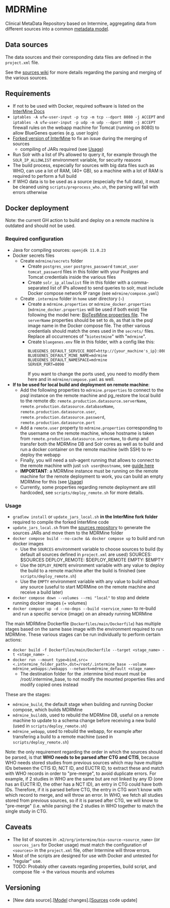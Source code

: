 # MDRMine
Clinical MetaData Repository based on Intermine, aggregating data from different sources into a common [metadata model](https://zenodo.org/records/8368709).

## Data sources
The data sources and their corresponding data files are defined in the `project.xml` file.

See the [sources wiki](https://github.com/ecrin-github/mdrmine-bio-sources/wiki) for more details regarding the parsing and merging of the various sources.

## Requirements
- If not to be used with Docker, required software is listed on the [InterMine Docs](http://intermine.org/im-docs/docs/get-started/tutorial/index/?highlight=update~publications#software)
- `iptables -A ufw-user-input -p tcp -m tcp --dport 8080 -j ACCEPT` and `iptables -A ufw-user-input -p udp -m udp --dport 8080 -j ACCEPT` firewall rules on the webapp machine for Tomcat (running on 8080) to allow BlueGenes queries (e.g. user login)
- [Forked version of InterMine](https://github.com/ecrin-github/intermine) to fix an issue during the merging of sources
    - compiling of JARs required (see [Usage](#usage))
- Run Solr with a list of IPs allowed to query it, for example through the `SOLR_IP_ALLOWLIST` environment variable, for security reasons
- The build process, especially for sources with big data files such as WHO, can use a lot of RAM, (40+ GB), so a machine with a lot of RAM is required to perform a full build
- If WHO data is to be used as a source (especially the full data), it must be cleaned using `scripts/preprocess_who.sh`, the parsing will fail with errors otherwise

## Docker deployment
Note: the current GH action to build and deploy on a remote machine is outdated and should not be used. 
### Required configuration
- Java for compiling sources: `openjdk 11.0.23`
- Docker secrets files
    - Create `mdrmine/secrets` folder
        - Create `postgres_user` `postgres_password` `tomcat_user` `tomcat_password` files in this folder with your Postgres and Tomcat credentials inside the various files
        - Create `solr_ip_allowlist` file in this folder with a comma-separated list of IPs allowed to send queries to solr, must include Docker compose network IP range (see `mdrmine/compose.yaml`)
    - Create `.intermine` folder in `home` user directory (`~`)
        - Create a `mdrmine.properties` or `mdrmine_docker.properties` (`mdrmine_docker.properties` will be used if both exist) file following the model here: [BioTestMine properties file](https://raw.githubusercontent.com/intermine/biotestmine/master/data/biotestmine.properties).
        The `serverName` properties should be set to `db`, as that is the psql image name in the Docker compose file. The other various credentials should match the ones used in the `secrets/` files. Replace all occurrences of "`biotestmine`" with "`mdrmine`".
        - Create `bluegenes.env` file in this folder, with a config like this:
            ``` 
            BLUEGENES_DEFAULT_SERVICE_ROOT=http://{your_machine's_ip}:8080/mdrmine
            BLUEGENES_DEFAULT_MINE_NAME=mdrmine
            BLUEGENES_DEFAULT_NAMESPACE=mdrmine
            SERVER_PORT=8090
            ```
            If you want to change the ports used, you need to modify them here and in `mdrmine/compose.yaml` as well.
- **If to be used for local build and deployment on remote machine**:
    - Add the following properties to `mdrmine.properties` to connect to the psql instance on the remote machine and pg_restore the local build to the remote db: `remote.production.datasource.serverName`, `remote.production.datasource.databaseName`, `remote.production.datasource.user`, `remote.production.datasource.password`, `remote.production.datasource.port`
    - Add a `remote.user` property to `mdrmine.properties` corresponding to the username on the remote machine, whose hostname is taken from `remote.production.datasource.serverName`, to dump and transfer both the MDRMine DB and Solr cores as well as to build and run a docker container on the remote machine (with SSH) to re-deploy the webapp
    - Finally, you will need a ssh-agent running that allows to connect to the remote machine with just `ssh user@hostname`, see [guide here](https://www.ssh.com/academy/ssh/agent)
    - **IMPORTANT**: a MDRMine instance must be running on the remote machine for the remote deployment to work, you can build an empty MDRMine for this (see [Usage](#usage))
    - Currently, some properties regarding remote deployment are still hardcoded, see `scripts/deploy_remote.sh` for more details.

### Usage
- `gradlew install` or `update_jars_local.sh` **in the InterMine fork folder** required to compile the forked InterMine code
- `update_jars_local.sh` from the [sources repository](https://github.com/ecrin-github/mdrmine-bio-sources) to generate the sources JARs and move them to the MDRMine folder
- `docker compose build --no-cache && docker compose up` to build and run docker images
    - Use the `SOURCES` environment variable to choose sources to build (by default all sources defined in `project.xml` are used)
    SOURCES: $SOURCES
        DEPLOY_REMOTE: $DEPLOY_REMOTE
        EMPTY: $EMPTY
    - Use the `DEPLOY_REMOTE` environment variable with any value to deploy the build to a remote machine after the build is finished (see `scripts/deploy_remote.sh`)
    - Use the `EMPTY` environment variable with any value to build without any source (useful to start MDRMine on the remote machine and receive a build later)
- `docker compose down --volumes --rmi "local"` to stop and delete running docker images (+ volumes)
- `docker compose up -d --no-deps --build <service_name>` to re-build and run a specific service (image) on an already running MDRMine

The main MDRMine Dockerfile (`Dockerfiles/main/Dockerfile`) has multiple stages based on the same base image with the environment required to run MDRMine. These various stages can be run individually to perform certain actions:
- `docker build -f Dockerfiles/main/Dockerfile --target <stage_name> -t <stage_name> .`
- `docker run --mount type=bind,src=<.intermine_folder_path>,dst=/root/.intermine_base --volume mdrmine_webapps:/webapps --network=mdrmine_default <stage_name>`
    - The destination folder for the .intermine bind mount must be /root/.intermine_base, to not modify the mounted properties files and modify copied ones instead

These are the stages:
- `mdrmine_build`, the default stage when building and running Docker compose, which builds MDRMine
- `mdrmine_builddb`, used to rebuild the MDRMine DB, useful on a remote machine to update to a schema change before receiving a new build (used in `scripts/deploy_remote.sh`)
- `mdrmine_webapp`, used to rebuild the webapp, for example after transfering a build to a remote machine (used in `scripts/deploy_remote.sh`)

Note: the only requirement regarding the order in which the sources should be parsed, is that **WHO needs to be parsed after CTG and CTIS**, because WHO needs stored studies from previous sources which may have multiple IDs between the CTIS ID, NCT ID, and EUCTR ID, to extract these and match with WHO records in order to "pre-merge", to avoid duplicate errors. For example, if 2 studies in WHO are the same but are not linked by any ID (one has an EUCTR ID, the other has a NCT ID), an entry in CTG could have both IDs. Therefore, if it is parsed before CTG, the entry in CTG won't know with which record to merge, and will throw an error. In WHO, we fetch all studies stored from previous sources, so if it is parsed after CTG, we will know to "pre-merge" (i.e. while parsing) the 2 studies in WHO together to match the single study in CTG.

## Caveats
- The list of sources in `.m2/org/intermine/bio-source-<source_name>` (or `sources_jars` for Docker usage) must match the configuration of `<sources>` in the `project.xml` file, other Intermine will throw errors.
- Most of the scripts are designed for use with Docker and untested for "regular" use.
- TODO: Probably other caveats regarding properties, build script, and compose file -> the various mounts and volumes

## Versioning
- [New data source].[[Model](dbmodel/resources/mdr.xml) changes].[[Sources](https://github.com/ecrin-github/mdrmine-bio-sources) code update]
